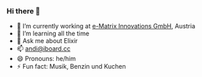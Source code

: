 ### Hi there 👋

- 🔭 I’m currently working at [e-Matrix Innovations GmbH](https://e-matrix.at), Austria
- 🌱 I’m learning all the time
- 💬 Ask me about Elixir
- 📫 andi@iboard.cc
- 😄 Pronouns: he/him
- ⚡ Fun fact: Musik, Benzin und Kuchen
